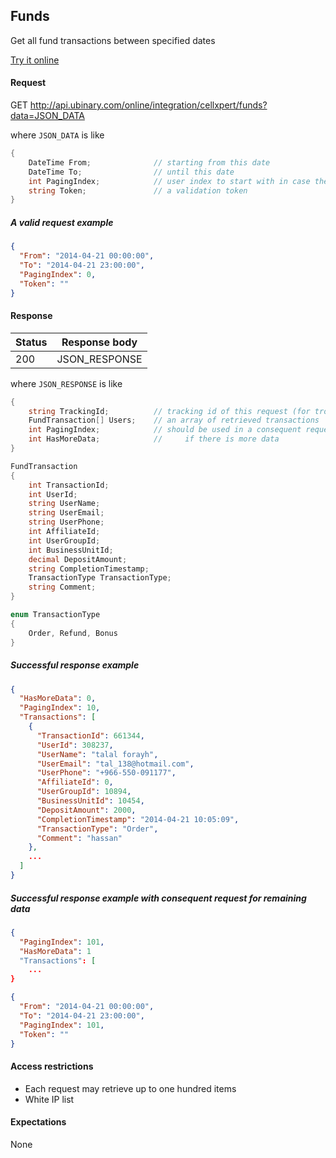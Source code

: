 ﻿## Funds

Get all fund transactions between specified dates

[Try it online](http://api.ubinary.com/nunit/page/online.html)


#### Request

GET http://api.ubinary.com/online/integration/cellxpert/funds?data=JSON_DATA

where `JSON_DATA` is like

```C#
{
    DateTime From;              // starting from this date
    DateTime To;                // until this date
    int PagingIndex;            // user index to start with in case there are more results
    string Token;               // a validation token
}
```

##### A valid request example

```json
{
  "From": "2014-04-21 00:00:00",
  "To": "2014-04-21 23:00:00",
  "PagingIndex": 0,
  "Token": ""
}
```


#### Response

Status | Response body
-------|--------------
200    | JSON_RESPONSE

where `JSON_RESPONSE` is like

```C#
{
    string TrackingId;          // tracking id of this request (for troubleshooting...)
    FundTransaction[] Users;    // an array of retrieved transactions
    int PagingIndex;            // should be used in a consequent request
    int HasMoreData;            //     if there is more data
}

FundTransaction
{
    int TransactionId;
    int UserId;
    string UserName;
    string UserEmail;
    string UserPhone;
    int AffiliateId;
    int UserGroupId;
    int BusinessUnitId;
    decimal DepositAmount;
    string CompletionTimestamp;
    TransactionType TransactionType;
    string Comment;
}

enum TransactionType
{
    Order, Refund, Bonus
}
```

##### Successful response example

```json
{
  "HasMoreData": 0,
  "PagingIndex": 10,
  "Transactions": [
    {
      "TransactionId": 661344,
      "UserId": 308237,
      "UserName": "talal forayh",
      "UserEmail": "tal_138@hotmail.com",
      "UserPhone": "+966-550-091177",
      "AffiliateId": 0,
      "UserGroupId": 10894,
      "BusinessUnitId": 10454,
      "DepositAmount": 2000,
      "CompletionTimestamp": "2014-04-21 10:05:09",
      "TransactionType": "Order",
      "Comment": "hassan"
    },
    ...
  ]
}
```

##### Successful response example with consequent request for remaining data

```json
{
  "PagingIndex": 101,
  "HasMoreData": 1
  "Transactions": [
    ...
}
```


```json
{
  "From": "2014-04-21 00:00:00",
  "To": "2014-04-21 23:00:00",
  "PagingIndex": 101,
  "Token": ""
}
```


#### Access restrictions

- Each request may retrieve up to one hundred items
- White IP list


#### Expectations

None

